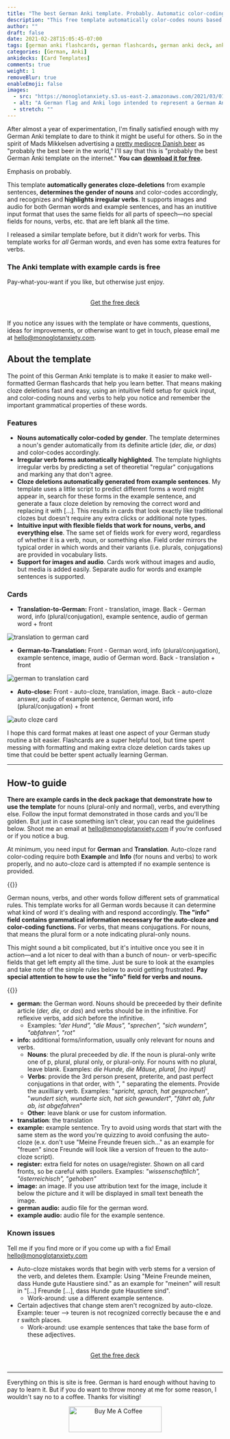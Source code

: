 ```yaml
---
title: "The best German Anki template. Probably. Automatic color-coding and cloze deletions"
description: "This free template automatically color-codes nouns based on gender, highlights irregular verbs, and even generates cloze deletions based on example sentences without an extra click. Supports images and audio."
author: ""
draft: false
date: 2021-02-28T15:05:45-07:00
tags: [german anki flashcards, german flashcards, german anki deck, anki template, anki for language learning, free german resources]
categories: [German, Anki]
ankidecks: [Card Templates]
comments: true
weight: 1
removeBlur: true
enableEmoji: false
images:
  - src: "https://monoglotanxiety.s3.us-east-2.amazonaws.com/2021/03/01/ankibanner.jpg"
  - alt: "A German flag and Anki logo intended to represent a German Anki deck"
  - stretch: ""
---
```


After almost a year of experimentation, I'm finally satisfied enough with my German Anki template to dare to think it might be useful for others. So in the spirit of Mads Mikkelsen advertising a [pretty mediocre Danish beer](https://www.youtube.com/watch?v=jEKLwFdntPs) as "probably the best beer in the world," I'll say that this is "probably the best German Anki template on the internet." **You can [download it for free](https://gum.co/saHJaW).**

Emphasis on probably.

This template **automatically generates cloze-deletions** from example sentences,  **determines the gender of nouns** and color-codes accordingly, and recognizes and **highlights irregular verbs**. It supports images and audio for both German words and example sentences, and has an inutitive input format that uses the same fields for all parts of speech—no special fields for nouns, verbs, etc. that are left blank all the time.

I released a similar template before, but it didn't work for verbs. This template works for *all* German words, and even has some extra features for verbs.

### The Anki template with example cards is free

Pay-what-you-want if you like, but otherwise just enjoy. 

<br>

<center>
    <script src="https://gumroad.com/js/gumroad.js"></script>
<a class="button gumroad-button" href="https://gum.co/saHJaW">Get the free deck</a>
</center>

<br>

If you notice any issues with the template or have comments, questions, ideas for improvements, or otherwise want to get in touch, please email me at hello@monoglotanxiety.com.

## About the template

The point of this German Anki template is to make it easier to make well-formatted German flashcards that help you learn better. That means making cloze deletions fast and easy, using an intuitive field setup for quick input, and color-coding nouns and verbs to help you notice and remember the important grammatical properties of these words.

### Features

* **Nouns automatically color-coded by gender**. The template determines a noun's gender automatically from its definite article (*der, die, or das*) and color-codes accordingly.
* **Irregular verb forms automatically highlighted**. The template highlights irregular verbs by predicting a set of theoretial "regular" conjugations and marking any that don't agree.
* **Cloze deletions automatically generated from example sentences**. My template uses a little script to predict different forms a word might appear in, search for these forms in the example sentence, and generate a faux cloze deletion by removing the correct word and replacing it with […]. This results in cards that look exactly like traditional clozes but doesn't require any extra clicks or additional note types.
* **Intuitive input with flexible fields that work for nouns, verbs, and everything else**. The same set of fields work for every word, regardless of whether it is a verb, noun, or something else. Field order mirrors the typical order in which words and their variants (i.e. plurals, conjugations) are provided in vocabulary lists.
* **Support for images and audio**. Cards work without images and audio, but media is added easily. Separate audio for words and example sentences is supported.

### Cards

* **Translation-to-German:** Front - translation, image. Back - German word, info (plural/conjugation), example sentence, audio of german word + front

![translation to german card](https://monoglotanxiety.s3.us-east-2.amazonaws.com/2021/03/01/monoglotanxiety-3.jpg)

* **German-to-Translation:** Front - German word, info (plural/conjugation), example sentence, image, audio of German word. Back - translation + front

![german to translation card](https://monoglotanxiety.s3.us-east-2.amazonaws.com/2021/03/01/monoglotanxiety-2.jpg)

* **Auto-close:** Front - auto-cloze, translation, image. Back - auto-cloze answer, audio of example sentence, German word, info (plural/conjugation) + front

![auto cloze card](https://monoglotanxiety.s3.us-east-2.amazonaws.com/2021/03/01/monoglotanxiety-1.jpg)

I hope this card format makes at least one aspect of your German study routine a bit easier. Flashcards are a super helpful tool, but time spent messing with formatting and making extra cloze deletion cards takes up time that could be better spent actually learning German.

<hr>

## How-to guide

**There are example cards in the deck package that demonstrate how to use the template** for nouns (plural-only and normal), verbs, and everything else. Follow the input format demonstrated in those cards and you'll be golden. But just in case something isn't clear, you can read the guidelines below. Shoot me an email at hello@monoglotanxiety.com if you're confused or if you notice a bug.

At minimum, you need input for **German** and **Translation**. Auto-cloze rand color-coding require both **Example** and **Info** (for nouns and verbs) to work properly, and no auto-cloze card is attempted if no example sentence is provided.

{{<note title="The 'info' field">}}

German nouns, verbs, and other words follow different sets of grammatical rules. This template works for all German words because it  can determine what kind of word it's dealing with and respond accordingly. **The "info" field contains grammatical information necessary for the auto-cloze and color-coding functions.** For  verbs, that means conjugations. For nouns, that means the plural form or a note indicating plural-only nouns.

This might sound a bit complicated, but it's intuitive once you see it in action—and a lot nicer to deal with than a bunch of noun- or verb-specific fields that get left empty all the time. Just be sure to look at the examples and take note of the simple rules below to avoid getting frustrated. **Pay special attention to how to use the "info" field for verbs and nouns.**

{{</note>}}

* **german:** the German word. Nouns should be preceeded by their definite article (*der, die,* or *das*) and verbs should be in the infinitive. For reflexive verbs, add *sich* before the infinitive. 
  * Examples: *"der Hund", "die Maus", "sprechen", "sich wundern", "abfahren", "rot"*
* **info:** additional forms/information, usually only relevant for nouns and verbs.
  *  **Nouns**: the plural preceeded by *die*. If the noun is plural-only write one of p, plural, plural only, or plural-only. For nouns with no plural, leave blank. Examples: *die Hunde, die Mäuse, plural,  [no input]*
  * **Verbs**: provide the 3rd person present, preterite, and past perfect conjugations in that order, with ", " separating the elements. Provide the auxilliary verb. Examples: 
    "*spricht, sprach, hat gesprochen*", "*wundert sich, wunderte sich, hat sich gewundert*", "*fährt ab, fuhr ab, ist abgefahren*"
  * **Other**: leave blank or use for custom information.
* **translation**: the translation
* **example:** example sentence. Try to avoid using words that start with the same stem as the word you're quizzing to avoid confusing the auto-cloze (e.x. don't use "Meine Freunde freuen sich…"  as an example for "freuen" since Freunde will look like a version of freuen to the auto-cloze script).
* **register:** extra field for notes on usage/register. Shown on all card fronts, so be careful with spoilers. Examples: *"wissenschaftlich", "österreichisch", "gehoben"*
* **image:** an image. If you use attribution text for the image, include it below the picture and it will be displayed in small text beneath the image.
* **german audio:** audio file for the german word.
* **example audio:** audio file for the example sentence. 

### Known issues

Tell me if you find more or if you come up with a fix! Email hello@monoglotanxiety.com

* Auto-cloze mistakes words that begin with verb stems for a version of the verb, and deletes them. Example: Using "Meine Freunde meinen, dass Hunde gute Haustiere sind." as an example for "meinen" will result in "[…] Freunde […], dass Hunde gute Haustiere sind".
  * Work-around: use a different example sentence. 
* Certain adjectives that change stem aren't recognized by auto-cloze. Example: teuer –> teuren is not recognized correctly because the e and r switch places.
  * Work-around: use example sentences that take the base form of these adjectives.

<br>

<center>
    <script src="https://gumroad.com/js/gumroad.js"></script>
<a class="button gumroad-button" href="https://gum.co/saHJaW">Get the free deck</a>
</center>

<br>

---

Everything on this is site is free. German is hard enough without having to pay to learn it. But if you do want to throw money at me for some reason, I wouldn't say no to a coffee. Thanks for visiting! 

<center>

<a href="https://www.buymeacoffee.com/monoglotanxiety" target="_blank"><img src="https://cdn.buymeacoffee.com/buttons/v2/default-yellow.png" alt="Buy Me A Coffee" style="height: 60px !important;width: 217px !important;" ></a>

</center>